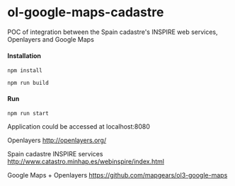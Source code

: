 # ol-google-maps-cadastre

POC of integration between the Spain cadastre's INSPIRE web services, Openlayers and Google Maps

#### Installation


```
npm install

npm run build
```

#### Run 

```
npm run start
```

Application could be accessed at localhost:8080

Openlayers http://openlayers.org/

Spain cadastre INSPIRE services http://www.catastro.minhap.es/webinspire/index.html

Google Maps + Openlayers https://github.com/mapgears/ol3-google-maps
